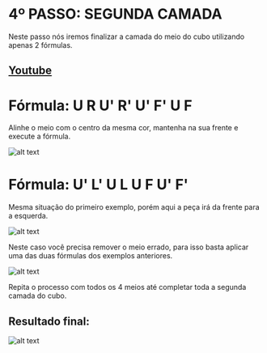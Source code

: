 # 4º PASSO: SEGUNDA CAMADA
Neste passo nós iremos finalizar a camada do meio do cubo utilizando apenas 2 fórmulas.

## [Youtube](https://youtu.be/uB1szuiQETQ?si=vI0PIDpEIcIggNKF)

# Fórmula: U R U' R' U' F' U F
Alinhe o meio com o centro da mesma cor, mantenha na sua frente e execute a fórmula.

![alt text](https://i0.wp.com/cubovelocidade.com.br/wp-content/uploads/2020/11/metodo-basico-cubo-magico-passo-4-01.png)

# Fórmula: U' L' U L U F U' F'
Mesma situação do primeiro exemplo, porém aqui a peça irá da frente para a esquerda.

![alt text](https://i0.wp.com/cubovelocidade.com.br/wp-content/uploads/2020/11/metodo-basico-cubo-magico-passo-4-02.png)

Neste caso você precisa remover o meio errado, para isso basta aplicar uma das duas fórmulas dos exemplos anteriores.

![alt text](https://i0.wp.com/cubovelocidade.com.br/wp-content/uploads/2020/11/metodo-basico-cubo-magico-passo-4-03.png)

Repita o processo com todos os 4 meios até completar toda a segunda camada do cubo.

## Resultado final:

![alt text](https://i0.wp.com/cubovelocidade.com.br/wp-content/uploads/2020/07/metodo-avancado-f2l-02.png)